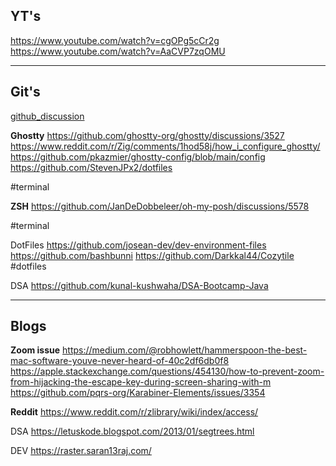 ## YT's

https://www.youtube.com/watch?v=cgOPg5cCr2g
https://www.youtube.com/watch?v=AaCVP7zqOMU


---
## Git's

[github_discussion](https://gist.github.com/bashbunni/f6b04fc4703903a71ce9f70c58345106)

**Ghostty**
https://github.com/ghostty-org/ghostty/discussions/3527
https://www.reddit.com/r/Zig/comments/1hod58j/how_i_configure_ghostty/
https://github.com/pkazmier/ghostty-config/blob/main/config
https://github.com/StevenJPx2/dotfiles

#terminal 

**ZSH**
https://github.com/JanDeDobbeleer/oh-my-posh/discussions/5578

#terminal


DotFiles
https://github.com/josean-dev/dev-environment-files 
https://github.com/bashbunni
https://github.com/Darkkal44/Cozytile
#dotfiles  


DSA
https://github.com/kunal-kushwaha/DSA-Bootcamp-Java

---

## Blogs

**Zoom issue**
https://medium.com/@robhowlett/hammerspoon-the-best-mac-software-youve-never-heard-of-40c2df6db0f8
https://apple.stackexchange.com/questions/454130/how-to-prevent-zoom-from-hijacking-the-escape-key-during-screen-sharing-with-m
https://github.com/pqrs-org/Karabiner-Elements/issues/3354

**Reddit**
https://www.reddit.com/r/zlibrary/wiki/index/access/


DSA
https://letuskode.blogspot.com/2013/01/segtrees.html


DEV
https://raster.saran13raj.com/
